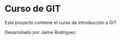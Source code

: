 # Curso de GIT

Este proyecto contiene el curso de introducción a GIT

Desarrollado por Jaime Rodríguez
